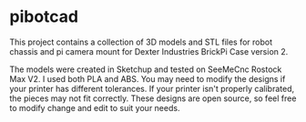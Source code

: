 pibotcad
===========

This project contains a collection of 3D models and STL files for robot chassis and pi camera mount for Dexter Industries BrickPi Case version 2.

The models were created in Sketchup and tested on SeeMeCnc Rostock Max V2. I used both PLA and ABS. You may need to modify the designs if your printer has different tolerances. If your printer isn't properly calibrated, the pieces may not fit correctly. These designs are open source, so feel free to modify change and edit to suit your needs.
